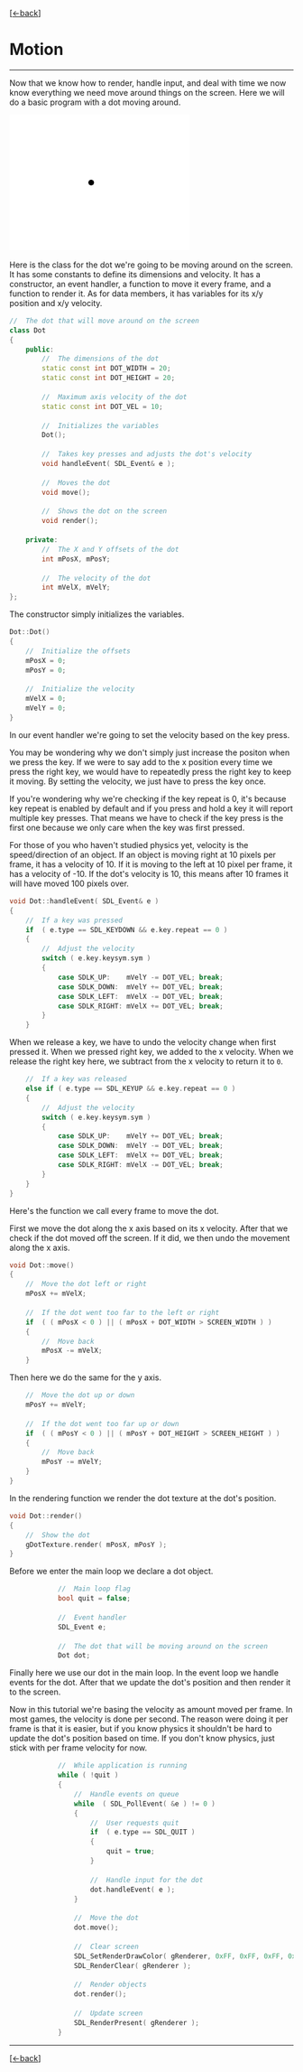 [[<-back](../README.md)]

# Motion

----

Now that we know how to render, handle input, and deal with time we now know everything we need move around things on the screen. Here we will do a basic program with a dot moving around.

![preview](./md/preview.png)

Here is the class for the dot we're going to be moving around on the screen. It has some constants to define its dimensions and velocity. It has a constructor, an event handler, a function to move it every frame, and a function to render it. As for data members, it has variables for its x/y position and x/y velocity.

``` C++
//  The dot that will move around on the screen
class Dot
{
    public:
        //  The dimensions of the dot
        static const int DOT_WIDTH = 20;
        static const int DOT_HEIGHT = 20;

        //  Maximum axis velocity of the dot
        static const int DOT_VEL = 10;

        //  Initializes the variables
        Dot();

        //  Takes key presses and adjusts the dot's velocity
        void handleEvent( SDL_Event& e );

        //  Moves the dot
        void move();

        //  Shows the dot on the screen
        void render();

    private:
        //  The X and Y offsets of the dot
        int mPosX, mPosY;

        //  The velocity of the dot
        int mVelX, mVelY;
};
```

The constructor simply initializes the variables.

``` C++
Dot::Dot()
{
    //  Initialize the offsets
    mPosX = 0;
    mPosY = 0;

    //  Initialize the velocity
    mVelX = 0;
    mVelY = 0;
}
```

In our event handler we're going to set the velocity based on the key press.

You may be wondering why we don't simply just increase the positon when we press the key. If we were to say add to the x position every time we press the right key, we would have to repeatedly press the right key to keep it moving. By setting the velocity, we just have to press the key once.

If you're wondering why we're checking if the key repeat is 0, it's because key repeat is enabled by default and if you press and hold a key it will report multiple key presses. That means we have to check if the key press is the first one because we only care when the key was first pressed.

For those of you who haven't studied physics yet, velocity is the speed/direction of an object. If an object is moving right at 10 pixels per frame, it has a velocity of 10. If it is moving to the left at 10 pixel per frame, it has a velocity of -10. If the dot's velocity is 10, this means after 10 frames it will have moved 100 pixels over.

``` C++
void Dot::handleEvent( SDL_Event& e )
{
    //  If a key was pressed
    if  ( e.type == SDL_KEYDOWN && e.key.repeat == 0 )
    {
        //  Adjust the velocity
        switch ( e.key.keysym.sym )
        {
            case SDLK_UP:    mVelY -= DOT_VEL; break;
            case SDLK_DOWN:  mVelY += DOT_VEL; break;
            case SDLK_LEFT:  mVelX -= DOT_VEL; break;
            case SDLK_RIGHT: mVelX += DOT_VEL; break;
        }
    }
```

When we release a key, we have to undo the velocity change when first pressed it. When we pressed right key, we added to the x velocity. When we release the right key here, we subtract from the x velocity to return it to `0`.

``` C++
    //	If a key was released
    else if	( e.type == SDL_KEYUP && e.key.repeat == 0 )
    {
        //	Adjust the velocity
        switch ( e.key.keysym.sym )
        {
            case SDLK_UP:    mVelY += DOT_VEL; break;
            case SDLK_DOWN:  mVelY -= DOT_VEL; break;
            case SDLK_LEFT:  mVelX += DOT_VEL; break;
            case SDLK_RIGHT: mVelX -= DOT_VEL; break;
        }
    }
}
```

Here's the function we call every frame to move the dot.

First we move the dot along the x axis based on its x velocity. After that we check if the dot moved off the screen. If it did, we then undo the movement along the x axis.

``` C++
void Dot::move()
{
    //  Move the dot left or right
    mPosX += mVelX;

    //  If the dot went too far to the left or right
    if  ( ( mPosX < 0 ) || ( mPosX + DOT_WIDTH > SCREEN_WIDTH ) )
    {
        //  Move back
        mPosX -= mVelX;
    }
```

Then here we do the same for the y axis.

``` C++
    //	Move the dot up or down
    mPosY += mVelY;

    //	If the dot went too far up or down
    if	( ( mPosY < 0 ) || ( mPosY + DOT_HEIGHT > SCREEN_HEIGHT ) )
    {
        //	Move back
        mPosY -= mVelY;
    }
}
```

In the rendering function we render the dot texture at the dot's position.

``` C++
void Dot::render()
{
    //  Show the dot
    gDotTexture.render( mPosX, mPosY );
}
```

Before we enter the main loop we declare a dot object.

``` C++
            //  Main loop flag
            bool quit = false;

            //  Event handler
            SDL_Event e;

            //  The dot that will be moving around on the screen
            Dot dot;
```

Finally here we use our dot in the main loop. In the event loop we handle events for the dot. After that we update the dot's position and then render it to the screen.

Now in this tutorial we're basing the velocity as amount moved per frame. In most games, the velocity is done per second. The reason were doing it per frame is that it is easier, but if you know physics it shouldn't be hard to update the dot's position based on time. If you don't know physics, just stick with per frame velocity for now.

``` C++
            //  While application is running
            while ( !quit )
            {
                //  Handle events on queue
                while  ( SDL_PollEvent( &e ) != 0 )
                {
                    //  User requests quit
                    if  ( e.type == SDL_QUIT )
                    {
                        quit = true;
                    }

                    //  Handle input for the dot
                    dot.handleEvent( e );
                }

                //  Move the dot
                dot.move();

                //  Clear screen
                SDL_SetRenderDrawColor( gRenderer, 0xFF, 0xFF, 0xFF, 0xFF );
                SDL_RenderClear( gRenderer );

                //  Render objects
                dot.render();

                //  Update screen
                SDL_RenderPresent( gRenderer );
            }
```

----

[[<-back](../README.md)]
